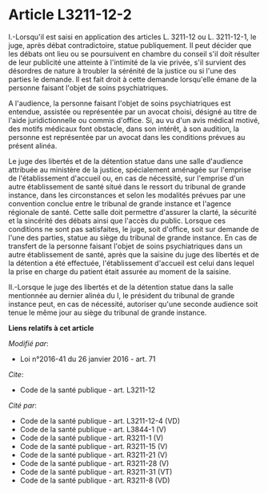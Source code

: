 # Article L3211-12-2

I.-Lorsqu'il est saisi en application des articles L. 3211-12 ou L. 3211-12-1, le juge, après débat contradictoire, statue
publiquement. Il peut décider que les débats ont lieu ou se poursuivent en chambre du conseil s'il doit résulter de leur
publicité une atteinte à l'intimité de la vie privée, s'il survient des désordres de nature à troubler la sérénité de la
justice ou si l'une des parties le demande. Il est fait droit à cette demande lorsqu'elle émane de la personne faisant
l'objet de soins psychiatriques. 

A l'audience, la personne faisant l'objet de soins psychiatriques est entendue, assistée ou représentée par un avocat choisi,
désigné au titre de l'aide juridictionnelle ou commis d'office. Si, au vu d'un avis médical motivé, des motifs médicaux font
obstacle, dans son intérêt, à son audition, la personne est représentée par un avocat dans les conditions prévues au présent
alinéa. 

Le juge des libertés et de la détention statue dans une salle d'audience attribuée au ministère de la justice, spécialement
aménagée sur l'emprise de l'établissement d'accueil ou, en cas de nécessité, sur l'emprise d'un autre établissement de santé
situé dans le ressort du tribunal de grande instance, dans les circonstances et selon les modalités prévues par une
convention conclue entre le tribunal de grande instance et l'agence régionale de santé. Cette salle doit permettre d'assurer
la clarté, la sécurité et la sincérité des débats ainsi que l'accès du public. Lorsque ces conditions ne sont pas
satisfaites, le juge, soit d'office, soit sur demande de l'une des parties, statue au siège du tribunal de grande instance.
En cas de transfert de la personne faisant l'objet de soins psychiatriques dans un autre établissement de santé, après que la
saisine du juge des libertés et de la détention a été effectuée, l'établissement d'accueil est celui dans lequel la prise en
charge du patient était assurée au moment de la saisine.

II.-Lorsque le juge des libertés et de la détention statue dans la salle mentionnée au dernier alinéa du I, le président du
tribunal de grande instance peut, en cas de nécessité, autoriser qu'une seconde audience soit tenue le même jour au siège du
tribunal de grande instance.

**Liens relatifs à cet article**

_Modifié par_:

  - Loi n°2016-41 du 26 janvier 2016 - art. 71

_Cite_:

  - Code de la santé publique - art. L3211-12

_Cité par_:

  - Code de la santé publique - art. L3211-12-4 (VD)
  - Code de la santé publique - art. L3844-1 (V)
  - Code de la santé publique - art. R3211-1 (V)
  - Code de la santé publique - art. R3211-15 (V)
  - Code de la santé publique - art. R3211-21 (V)
  - Code de la santé publique - art. R3211-28 (V)
  - Code de la santé publique - art. R3211-31 (VT)
  - Code de la santé publique - art. R3211-8 (VD)
